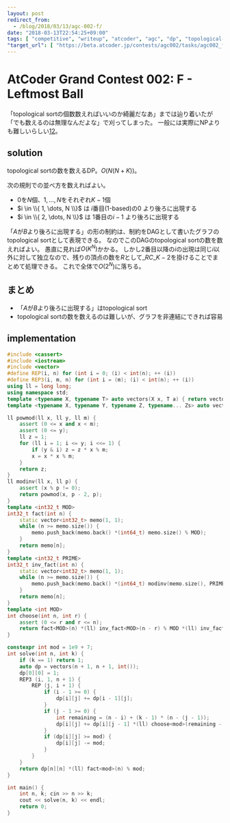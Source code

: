 ```yaml
---
layout: post
redirect_from:
  - /blog/2018/03/13/agc-002-f/
date: "2018-03-13T22:54:25+09:00"
tags: [ "competitive", "writeup", "atcoder", "agc", "dp", "topological-sort" ]
"target_url": [ "https://beta.atcoder.jp/contests/agc002/tasks/agc002_f" ]
---
```


# AtCoder Grand Contest 002: F - Leftmost Ball

「topological sortの個数数えればいいのか綺麗だなあ」までは辿り着いたが「でも数えるのは無理なんだよな」で刈ってしまった。
一般には実際にNPよりも難しいらしい[1](http://codeforces.com/blog/entry/10911)[2](https://math.stackexchange.com/questions/814177/how-many-topological-orderings-exist-for-a-graph)。

## solution

topological sortの数を数えるDP。$O(N(N + K))$。

次の規則での並べ方を数えればよい。

-   $0$を$N$個、$1, \dots, N$をそれぞれ$K - 1$個
-   $i \in \\{ 1, \dots, N \\}$ は $i$番目(1-based)の$0$ より後ろに出現する
-   $i \in \\{ 2, \dots, N \\}$ は $1$番目の$i - 1$ より後ろに出現する

「$A$が$B$より後ろに出現する」の形の制約は、制約をDAGとして書いたグラフのtopological sortとして表現できる。
なのでこのDAGのtopological sortの数を数えればよい。
愚直に見れば$O(K^N)$かかる。
しかし$2$番目以降の$i$の出現は同じ$i$以外に対して独立なので、残りの頂点の数を$R$として${}\_{R}C\_{K-2}$を掛けることでまとめて処理できる。
これで全体で$O(2^N)$に落ちる。

## まとめ

-   「$A$が$B$より後ろに出現する」はtopological sort
-   topological sortの数を数えるのは難しいが、グラフを非連結にできれば容易

## implementation

``` c++
#include <cassert>
#include <iostream>
#include <vector>
#define REP(i, n) for (int i = 0; (i) < int(n); ++ (i))
#define REP3(i, m, n) for (int i = (m); (i) < int(n); ++ (i))
using ll = long long;
using namespace std;
template <typename X, typename T> auto vectors(X x, T a) { return vector<T>(x, a); }
template <typename X, typename Y, typename Z, typename... Zs> auto vectors(X x, Y y, Z z, Zs... zs) { auto cont = vectors(y, z, zs...); return vector<decltype(cont)>(x, cont); }

ll powmod(ll x, ll y, ll m) {
    assert (0 <= x and x < m);
    assert (0 <= y);
    ll z = 1;
    for (ll i = 1; i <= y; i <<= 1) {
        if (y & i) z = z * x % m;
        x = x * x % m;
    }
    return z;
}
ll modinv(ll x, ll p) {
    assert (x % p != 0);
    return powmod(x, p - 2, p);
}
template <int32_t MOD>
int32_t fact(int n) {
    static vector<int32_t> memo(1, 1);
    while (n >= memo.size()) {
        memo.push_back(memo.back() *(int64_t) memo.size() % MOD);
    }
    return memo[n];
}
template <int32_t PRIME>
int32_t inv_fact(int n) {
    static vector<int32_t> memo(1, 1);
    while (n >= memo.size()) {
        memo.push_back(memo.back() *(int64_t) modinv(memo.size(), PRIME) % PRIME);
    }
    return memo[n];
}
template <int MOD>
int choose(int n, int r) {
    assert (0 <= r and r <= n);
    return fact<MOD>(n) *(ll) inv_fact<MOD>(n - r) % MOD *(ll) inv_fact<MOD>(r) % MOD;
}

constexpr int mod = 1e9 + 7;
int solve(int n, int k) {
    if (k == 1) return 1;
    auto dp = vectors(n + 1, n + 1, int());
    dp[0][0] = 1;
    REP3 (i, 1, n + 1) {
        REP (j, i + 1) {
            if (i - 1 >= 0) {
                dp[i][j] += dp[i - 1][j];
            }
            if (j - 1 >= 0) {
                int remaining = (n - i) + (k - 1) * (n - (j - 1));
                dp[i][j] += dp[i][j - 1] *(ll) choose<mod>(remaining - 1, k - 2) % mod;
            }
            if (dp[i][j] >= mod) {
                dp[i][j] -= mod;
            }
        }
    }
    return dp[n][n] *(ll) fact<mod>(n) % mod;
}

int main() {
    int n, k; cin >> n >> k;
    cout << solve(n, k) << endl;
    return 0;
}
```
